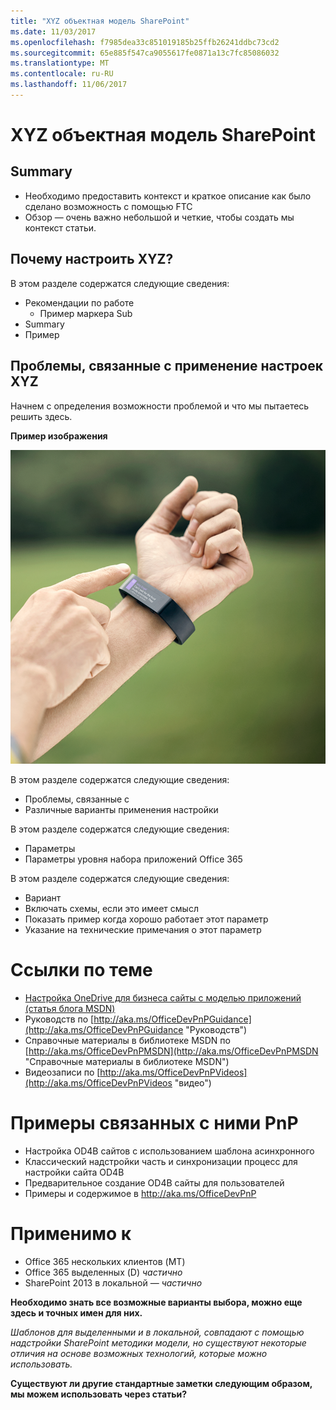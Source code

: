 ```yaml
---
title: "XYZ объектная модель SharePoint"
ms.date: 11/03/2017
ms.openlocfilehash: f7985dea33c851019185b25ffb26241ddbc73cd2
ms.sourcegitcommit: 65e885f547ca9055617fe0871a13c7fc85086032
ms.translationtype: MT
ms.contentlocale: ru-RU
ms.lasthandoff: 11/06/2017
---
```

<a name="xyz-in-the-sharepoint-add-in-model"></a>XYZ объектная модель SharePoint
==================================

<a name="summary"></a>Summary
-------

- Необходимо предоставить контекст и краткое описание как было сделано возможность с помощью FTC
- Обзор — очень важно небольшой и четкие, чтобы создать мы контекст статьи.

<a name="why-would-you-customize-xyz"></a>Почему настроить XYZ?
----------------------------------------------------

В этом разделе содержатся следующие сведения:
- Рекомендации по работе
    + Пример маркера Sub
- Summary
- Пример

<a name="challenges-applying-xyz-customizations"></a>Проблемы, связанные с применение настроек XYZ
----------------------------------------------------------------------

Начнем с определения возможности проблемой и что мы пытаетесь решить здесь. 

**Пример изображения**

![Пример изображения замещающий текст](media/Recipes/Themes/Agenda.png)

В этом разделе содержатся следующие сведения:
- Проблемы, связанные с
- Различные варианты применения настройки

В этом разделе содержатся следующие сведения:

- Параметры
- Параметры уровня набора приложений Office 365

В этом разделе содержатся следующие сведения:

- Вариант
- Включать схемы, если это имеет смысл
- Показать пример когда хорошо работает этот параметр
- Указание на технические примечания о этот параметр

<a name="related-links"></a>Ссылки по теме
=============
- [Настройка OneDrive для бизнеса сайты с моделью приложений (статья блога MSDN)](http://blogs.msdn.com/b/vesku/archive/2015/01/01/customizing-onedrive-for-business-sites-with-app-model.aspx)
- Руководств по [http://aka.ms/OfficeDevPnPGuidance](http://aka.ms/OfficeDevPnPGuidance "Руководств")
- Справочные материалы в библиотеке MSDN по [http://aka.ms/OfficeDevPnPMSDN](http://aka.ms/OfficeDevPnPMSDN "Справочные материалы в библиотеке MSDN")
- Видеозаписи по [http://aka.ms/OfficeDevPnPVideos](http://aka.ms/OfficeDevPnPVideos "видео")

<a name="related-pnp-samples"></a>Примеры связанных с ними PnP
===================

- Настройка OD4B сайтов с использованием шаблона асинхронного
- Классический надстройки часть и синхронизации процесс для настройки сайта OD4B
- Предварительное создание OD4B сайты для пользователей
- Примеры и содержимое в http://aka.ms/OfficeDevPnP

<a name="applies-to"></a>Применимо к
==========
- Office 365 нескольких клиентов (MT)
- Office 365 выделенных (D) *частично*
- SharePoint 2013 в локальной — *частично*

**Необходимо знать все возможные варианты выбора, можно еще здесь и точных имен для них.**

*Шаблонов для выделенными и в локальной, совпадают с помощью надстройки SharePoint методики модели, но существуют некоторые отличия на основе возможных технологий, которые можно использовать.*

**Существуют ли другие стандартные заметки следующим образом, мы можем использовать через статьи?**
